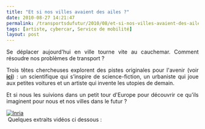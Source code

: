 ```yaml
---
title: "Et si nos villes avaient des ailes ?"
date: 2010-08-27 14:21:47
permalink: /transportsdufutur/2010/08/et-si-nos-villes-avaient-des-ailes.html
tags: [artiste, cybercar, Service de mobilité]
layout: post
---
```


<p style="text-align: justify">Se déplacer aujourd'hui en ville tourne vite au cauchemar. Comment résoudre nos problèmes de transport ?</p> <p style="text-align: justify">Trois têtes chercheuses explorent des pistes originales pour l'avenir (voir <strong><a href="http://www.si-nos-villes-avaient-des-ailes.com" target="_blank">ici</a></strong>) : un scientifique qui s’inspire de science-fiction, un urbaniste qui joue aux petites voitures et un artiste qui invente les utopies de demain.</p> <p style="text-align: justify">Et si nous les suivions dans un petit tour d'Europe pour découvrir ce qu'ils imaginent pour nous et nos villes dans le futur ?</p> <p style="text-align: justify"><a href="https://gabrielplassat.github.io/transportsdufutur/wp-content/uploads/sites/6/old/6a0120a66d2ad4970b01348680049a970c-pi.jpg"><img alt="Inria" class="asset  asset-image at-xid-6a0120a66d2ad4970b01348680049a970c" src="/wp-content/uploads/sites/6/old/6a0120a66d2ad4970b01348680049a970c-500wi.jpg" style="margin-left: auto;margin-right: auto" title="Inria" /></a> <br /> Quelques extraits vidéos ci dessous :</p> <p style="text-align: justify"> </p>  <!--more-->   <p>        </p> <p style="text-align: justify"> </p> <p>       </p>
